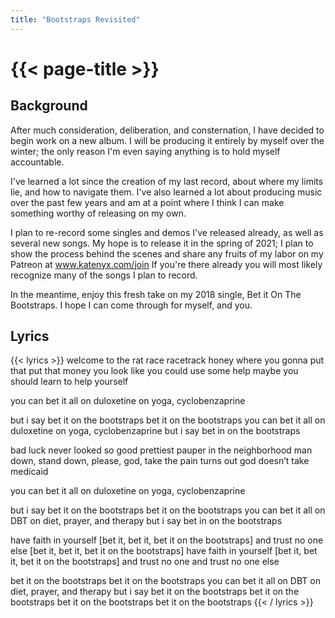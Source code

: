 ```yaml
---
title: "Bootstraps Revisited"
---
```

# {{< page-title >}}

## Background
After much consideration, deliberation, and consternation, I have decided to begin work on a new album. I will be producing it entirely by myself over the winter; the only reason I'm even saying anything is to hold myself accountable.

I've learned a lot since the creation of my last record, about where my limits lie, and how to navigate them. I've also learned a lot about producing music over the past few years and am at a point where I think I can make something worthy of releasing on my own.

I plan to re-record some singles and demos I've released already, as well as several new songs. My hope is to release it in the spring of 2021; I plan to show the process behind the scenes and share any fruits of my labor on my Patreon at www.katenyx.com/join If you're there already you will most likely recognize many of the songs I plan to record.

In the meantime, enjoy this fresh take on my 2018 single, Bet it On The Bootstraps. I hope I can come through for myself, and you.

## Lyrics
{{< lyrics >}}
welcome to the rat race racetrack honey
where you gonna put that put that money
you look like you could use some help
maybe you should learn to help yourself

you can bet it all on duloxetine
on yoga, cyclobenzaprine

but i say bet it on the bootstraps
bet it on the bootstraps
you can bet it all on duloxetine
on yoga, cyclobenzaprine
but i say bet in on the bootstraps

bad luck never looked so good
prettiest pauper in the neighborhood
man down, stand down, please, god, take the pain
turns out god doesn’t take medicaid

you can bet it all on duloxetine
on yoga, cyclobenzaprine

but i say bet it on the bootstraps
bet it on the bootstraps
you can bet it all on DBT
on diet, prayer, and therapy
but i say bet in on the bootstraps

have faith in yourself
[bet it, bet it, bet it on the bootstraps]
and trust no one else
[bet it, bet it, bet it on the bootstraps]
have faith in yourself
[bet it, bet it, bet it on the bootstraps]
and trust no one
and trust no one else

bet it on the bootstraps
bet it on the bootstraps
you can bet it all on DBT
on diet, prayer, and therapy
but i say bet it on the bootstraps
bet it on the bootstraps
bet it on the bootstraps
bet it on the bootstraps
{{< / lyrics >}}
